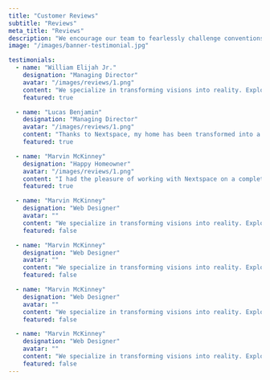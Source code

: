 ```yaml
---
title: "Customer Reviews"
subtitle: "Reviews"
meta_title: "Reviews"
description: "We encourage our team to fearlessly challenge conventions and pioneer new paths."
image: "/images/banner-testimonial.jpg"

testimonials:
  - name: "William Elijah Jr."
    designation: "Managing Director"
    avatar: "/images/reviews/1.png"
    content: "We specialize in transforming visions into reality. Explore our portfolio of innovative architectural and interior design projects crafted with precision."
    featured: true

  - name: "Lucas Benjamin"
    designation: "Managing Director"
    avatar: "/images/reviews/1.png"
    content: "Thanks to Nextspace, my home has been transformed into a sanctuary that reflects my personality and lifestyle."
    featured: true

  - name: "Marvin McKinney"
    designation: "Happy Homeowner"
    avatar: "/images/reviews/1.png"
    content: "I had the pleasure of working with Nextspace on a complete renovation of my home, and I couldn't be happier with the results."
    featured: true

  - name: "Marvin McKinney"
    designation: "Web Designer"
    avatar: ""
    content: "We specialize in transforming visions into reality. Explore our portfolio of innovative architectural and interior design projects crafted with precision."
    featured: false

  - name: "Marvin McKinney"
    designation: "Web Designer"
    avatar: ""
    content: "We specialize in transforming visions into reality. Explore our portfolio of innovative architectural and interior design projects crafted with precision."
    featured: false

  - name: "Marvin McKinney"
    designation: "Web Designer"
    avatar: ""
    content: "We specialize in transforming visions into reality. Explore our portfolio of innovative architectural and interior design projects crafted with precision."
    featured: false

  - name: "Marvin McKinney"
    designation: "Web Designer"
    avatar: ""
    content: "We specialize in transforming visions into reality. Explore our portfolio of innovative architectural and interior design projects crafted with precision."
    featured: false
---
```

